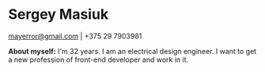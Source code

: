 # Sergey Masiuk


<mayerror@gmail.com> | +375 29 7903981

**About myself:**  I'm 32 years. I am an electrical design engineer. I want to get a new profession of front-end developer and work in it.